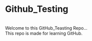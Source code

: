 # Github_Testing
<br>
Welcome to this GitHub_Teasting Repo...<br>
This repo is made for learning GitHub.
